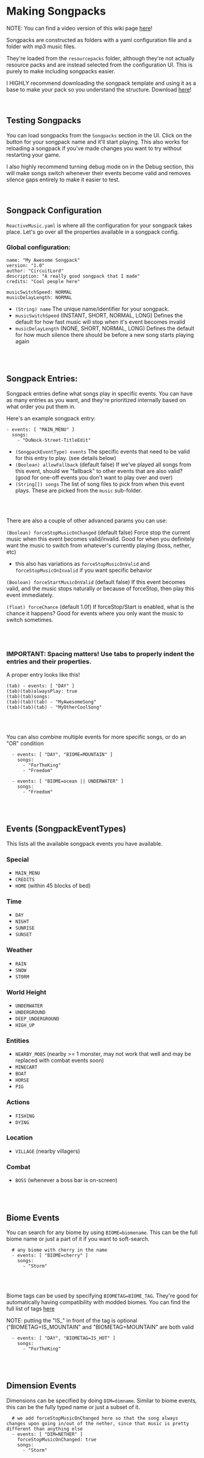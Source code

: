 
# Making Songpacks

NOTE: You can find a video version of this wiki page [here](https://www.youtube.com/watch?v=YvEap8IUS-c)!

Songpacks are constructed as folders with a yaml configuration file and a folder with mp3 music files.

They're loaded from the `resourcepacks` folder, although they're not actually resource packs and are instead selected from the configuration UI. This is purely to make including songpacks easier.

I HIGHLY recommend downloading the songpack template and using it as a base to make your pack so you understand the structure.
Download [here](https://raw.githubusercontent.com/CircuitLord/ReactiveMusic/master/docs/ReactiveMusicSongpackTemplate-v5.zip)!

<br>

## Testing Songpacks

You can load songpacks from the `Songpacks` section in the UI. Click on the button for your songpack name and it'll start playing.
This also works for reloading a songpack if you've made changes you want to try without restarting your game.

I also highly recommend turning debug mode on in the Debug section,
this will make songs switch whenever their events become valid and removes silence gaps entirely to make it easier to test.

<br>

## Songpack Configuration

`ReactiveMusic.yaml` is where all the configuration for your songpack takes place. Let's go over all the properties available in a songpack config.

### Global configuration:
```
name: "My Awesome Songpack"
version: "1.0"
author: "CircuitLord"
description: "A really good songpack that I made"
credits: "Cool people here"

musicSwitchSpeed: NORMAL
musicDelayLength: NORMAL
```

- `(String) name` The unique name/identifier for your songpack.
-  `musicSwitchSpeed` (INSTANT, SHORT, NORMAL, LONG) Defines the default for how fast music will stop when it's event becomes invalid
-  `musicDelayLength` (NONE, SHORT, NORMAL, LONG) Defines the default for how much silence there should be before a new song starts playing again

<br><br>

## Songpack Entries:

Songpack entries define what songs play in specific events. You can have as many entries as you want, and they're prioritized internally based on what order you put them in.

Here's an example songpack entry:

```
- events: [ "MAIN_MENU" ]
  songs:
    - "DuNock-Street-TitleEdit"
```

- `(SongpackEventType) events` The specific events that need to be valid for this entry to play. (see details below)
- `(Boolean) allowFallback` (default false) If we've played all songs from this event, should  we "fallback" to other events that are also valid? (good for one-off events you don't want to play over and over)
- `(String[]) songs` The list of song files to pick from when this event plays. These are picked from the `music` sub-folder.

<br><br>

There are also a couple of other advanced params you can use:

`(Boolean) forceStopMusicOnChanged` (default false) Force stop the current music when this event becomes valid/invalid. Good for when you definitely want the music to switch from whatever's currently playing (boss, nether, etc)
- this also has variations as `forceStopMusicOnValid` and `forceStopMusicOnInvalid` if you want specific behavior

`(Boolean) forceStartMusicOnValid` (default false) If this event becomes valid, and the music stops naturally or because of forceStop, then play this event immediately.

`(float) forceChance` (default 1.0f) If forceStop/Start is enabled, what is the chance it happens? Good for events where you only want the music to switch sometimes.

<br><br>


### IMPORTANT: Spacing matters! Use tabs to properly indent the entries and their properties.
A proper entry looks like this!
```
(tab) - events: [ "DAY" ]
(tab)(tab)alwaysPlay: true
(tab)(tab)songs:
(tab)(tab)(tab) - "MyAwesomeSong"
(tab)(tab)(tab) - "MyOtherCoolSong"
```

<br><br>

You can also combine multiple events for more specific songs, or do an "OR" condition

```
  - events: [ "DAY", "BIOME=MOUNTAIN" ]
    songs:
      - "ForTheKing"
      - "Freedom"

  - events: [ "BIOME=ocean || UNDERWATER" ]
    songs:
      - "Freedom"
```

<br><br>

## Events (SongpackEventTypes)

This lists all the available songpack events you have available.

### Special
- `MAIN_MENU`
- `CREDITS`
- `HOME` (within 45 blocks of bed)

### Time
- `DAY`
- `NIGHT`
- `SUNRISE`
- `SUNSET`

### Weather
- `RAIN`
- `SNOW`
- `STORM`

### World Height
- `UNDERWATER`
- `UNDERGROUND`
- `DEEP_UNDERGROUND`
- `HIGH_UP`

### Entities
- `NEARBY_MOBS` (nearby >= 1 monster, may not work that well and may be replaced with combat events soon)
- `MINECART`
- `BOAT`
- `HORSE`
- `PIG`

### Actions
- `FISHING`
- `DYING`

### Location
- `VILLAGE` (nearby villagers)

### Combat
- `BOSS` (whenever a boss bar is on-screen)

<br><br>

## Biome Events

You can search for any biome by using `BIOME=biomename`. This can be the full biome name or just a part of it if you want to soft-search.

```
  # any biome with cherry in the name
  - events: [ "BIOME=cherry" ]
    songs:
      - "Storm"
```

<br><br>

Biome tags can be used by specifying `BIOMETAG=BIOME_TAG`. They're good for automatically having compatibility with modded biomes. You can find the full list of tags [here](https://maven.fabricmc.net/docs/fabric-api-0.100.3+1.21/net/fabricmc/fabric/api/tag/convention/v2/ConventionalBiomeTags.html)

NOTE: putting the "IS_" in front of the tag is optional ("BIOMETAG=IS_MOUNTAIN" and "BIOMETAG=MOUNTAIN" are both valid

```
  - events: [ "DAY", "BIOMETAG=IS_HOT" ]
    songs:
      - "ForTheKing"
```

<br><br>


## Dimension Events

Dimensions can be specified by doing `DIM=dimname`. Similar to biome events, this can be the fully typed name or just a subset of it.

```
  # we add forceStopMusicOnChanged here so that the song always changes upon going in/out of the nether, since that music is pretty different than anything else
  - events: [ "DIM=NETHER" ]
    forceStopMusicOnChanged: true
    songs:
      - "Storm"
```

<br><br>



